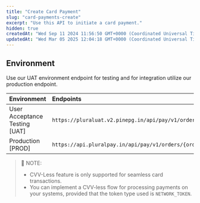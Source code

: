 ```yaml
---
title: "Create Card Payment"
slug: "card-payments-create"
excerpt: "Use this API to initiate a card payment."
hidden: true
createdAt: "Wed Sep 11 2024 11:56:50 GMT+0000 (Coordinated Universal Time)"
updatedAt: "Wed Mar 05 2025 12:04:18 GMT+0000 (Coordinated Universal Time)"
---
```

## Environment

Use our UAT environment endpoint for testing and for integration utilize our production endpoint.

| Environment                   | Endpoints                                                              |
| :---------------------------- | :--------------------------------------------------------------------- |
| User Acceptance Testing [UAT] | `https://pluraluat.v2.pinepg.in/api/pay/v1/orders/{order_id}/payments` |
| Production [PROD]             | `https://api.pluralpay.in/api/pay/v1/orders/{order_id}/payments`       |

> 📘 NOTE:
> 
> - CVV-Less feature is only supported for seamless card transactions.
> - You can implement a CVV-less flow for processing payments on your systems, provided that the token type used is `NETWORK_TOKEN`.
